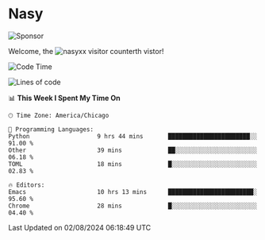 # Nasy

<!--
<p align="center">
<img height="200" src="https://github-readme-stats.vercel.app/api?username=nasyxx&count_private=true&show_icons=true&theme=dracula&include_all_commits=true"/>
<img height="200" src="https://github-readme-stats.vercel.app/api/top-langs/?username=nasyxx&theme=dracula&hide=html,jupyter+notebook&count_private=true&show_icons=true"/>
</p>

  
----------------
-->

![Sponsor](https://img.shields.io/static/v1.svg?label=Sponsor&message=%E2%9D%A4&logo=GitHub&style=flat&color=pink)
 
Welcome, the ![nasyxx visitor counter](https://count.getloli.com/get/@nasyxx?theme=rule34)th vistor!
 
<!--START_SECTION:waka-->
![Code Time](http://img.shields.io/badge/Code%20Time-4%2C557%20hrs%2015%20mins-blue)

![Lines of code](https://img.shields.io/badge/From%20Hello%20World%20I%27ve%20Written-6.3%20million%20lines%20of%20code-blue)

📊 **This Week I Spent My Time On** 

```text
🕑︎ Time Zone: America/Chicago

💬 Programming Languages: 
Python                   9 hrs 44 mins       ███████████████████████░░   91.00 % 
Other                    39 mins             ██░░░░░░░░░░░░░░░░░░░░░░░   06.18 % 
TOML                     18 mins             █░░░░░░░░░░░░░░░░░░░░░░░░   02.83 % 

🔥 Editors: 
Emacs                    10 hrs 13 mins      ████████████████████████░   95.60 % 
Chrome                   28 mins             █░░░░░░░░░░░░░░░░░░░░░░░░   04.40 % 
```


 Last Updated on 02/08/2024 06:18:49 UTC
<!--END_SECTION:waka-->

<!-- ![visitors](https://visitor-badge.laobi.icu/badge?page_id=nasyxx.nasyxx) -->
